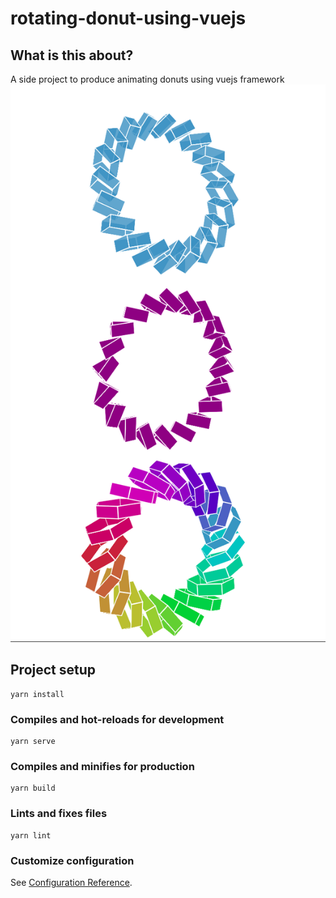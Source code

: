 # rotating-donut-using-vuejs

## What is this about?
A side project to produce animating donuts using vuejs framework
![image info](./src/assets/sample.png)

## Project setup
```
yarn install
```

### Compiles and hot-reloads for development
```
yarn serve
```

### Compiles and minifies for production
```
yarn build
```

### Lints and fixes files
```
yarn lint
```

### Customize configuration
See [Configuration Reference](https://cli.vuejs.org/config/).
